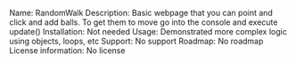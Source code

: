 Name: RandomWalk 
Description: Basic webpage that you can point and click and add balls.  To get them to move go into the console and execute update()
Installation: Not needed
Usage: Demonstrated more complex logic using objects, loops, etc 
Support: No support
Roadmap: No roadmap
License information: No license
